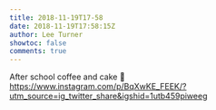 ```yaml
---
title: 2018-11-19T17-58
date: 2018-11-19T17:58:15Z
author: Lee Turner
showtoc: false
comments: true
---
```


After school coffee and cake 🍰 https://www.instagram.com/p/BqXwKE_FEEK/?utm_source=ig_twitter_share&igshid=1utb459piweeg

